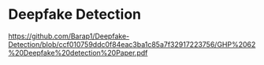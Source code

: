 # Deepfake Detection


https://github.com/Barap1/Deepfake-Detection/blob/ccf010759ddc0f84eac3ba1c85a7f32917223756/GHP%2062%20Deepfake%20detection%20Paper.pdf
